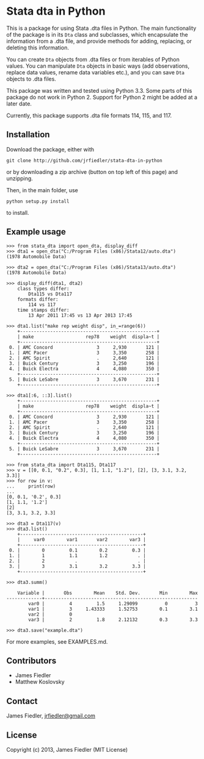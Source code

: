 Stata dta in Python
===================

This is a package for using Stata .dta files in Python. The main functionality of the package is in its `Dta` class and subclasses, which encapsulate the information from a .dta file, and provide methods for adding, replacing, or deleting this information. 

You can create `Dta` objects from .dta files or from iterables of Python values. You can manipulate `Dta` objects in basic ways (add observations, replace data values, rename data variables etc.), and you can save `Dta` objects to .dta files. 

This package was written and tested using Python 3.3. Some parts of this package do not work in Python 2. Support for Python 2 might be added at a later date.

Currently, this package supports .dta file formats 114, 115, and 117.


Installation
------------

Download the package, either with

    git clone http://github.com/jrfiedler/stata-dta-in-python

or by downloading a zip archive (button on top left of this page) and unzipping. 

Then, in the main folder, use

    python setup.py install

to install.


Example usage
-------------

    >>> from stata_dta import open_dta, display_diff
    >>> dta1 = open_dta("C:/Program Files (x86)/Stata12/auto.dta")
    (1978 Automobile Data)

    >>> dta2 = open_dta("C:/Program Files (x86)/Stata13/auto.dta")
    (1978 Automobile Data)

    >>> display_diff(dta1, dta2)
        class types differ:
            Dta115 vs Dta117
        formats differ:
            114 vs 117
        time stamps differ:
            13 Apr 2011 17:45 vs 13 Apr 2013 17:45

    >>> dta1.list("make rep weight disp", in_=range(6))
        +--------------------------------------------------+
        | make                   rep78    weight  displa~t |
        +--------------------------------------------------+
     0. | AMC Concord                3     2,930       121 |
     1. | AMC Pacer                  3     3,350       258 |
     2. | AMC Spirit                 .     2,640       121 |
     3. | Buick Century              3     3,250       196 |
     4. | Buick Electra              4     4,080       350 |
        +--------------------------------------------------+
     5. | Buick LeSabre              3     3,670       231 |
        +--------------------------------------------------+

    >>> dta1[:6, ::3].list()
        +--------------------------------------------------+
        | make                   rep78    weight  displa~t |
        +--------------------------------------------------+
     0. | AMC Concord                3     2,930       121 |
     1. | AMC Pacer                  3     3,350       258 |
     2. | AMC Spirit                 .     2,640       121 |
     3. | Buick Century              3     3,250       196 |
     4. | Buick Electra              4     4,080       350 |
        +--------------------------------------------------+
     5. | Buick LeSabre              3     3,670       231 |
        +--------------------------------------------------+

    >>> from stata_dta import Dta115, Dta117
    >>> v = [[0, 0.1, "0.2", 0.3], [1, 1.1, "1.2"], [2], [3, 3.1, 3.2, 3.3]]
    >>> for row in v:
    ...     print(row)
    ...
    [0, 0.1, '0.2', 0.3]
    [1, 1.1, '1.2']
    [2]
    [3, 3.1, 3.2, 3.3]
    
    >>> dta3 = Dta117(v)
    >>> dta3.list()
        +---------------------------------------------+
        |     var0        var1       var2        var3 |
        +---------------------------------------------+
     0. |        0         0.1        0.2         0.3 |
     1. |        1         1.1        1.2           . |
     2. |        2           .                      . |
     3. |        3         3.1        3.2         3.3 |
        +---------------------------------------------+
    
    >>> dta3.summ()
    
        Variable |       Obs        Mean    Std. Dev.       Min        Max
    -------------+--------------------------------------------------------
            var0 |         4         1.5     1.29099          0          3
            var1 |         3     1.43333     1.52753        0.1        3.1
            var2 |         0
            var3 |         2         1.8     2.12132        0.3        3.3
    
    >>> dta3.save("example.dta")

For more examples, see EXAMPLES.md.


Contributors
------------
- James Fiedler
- Matthew Koslovsky


Contact
-------
James Fiedler, jrfiedler@gmail.com


License
---------
Copyright (c) 2013, James Fiedler (MIT License)
